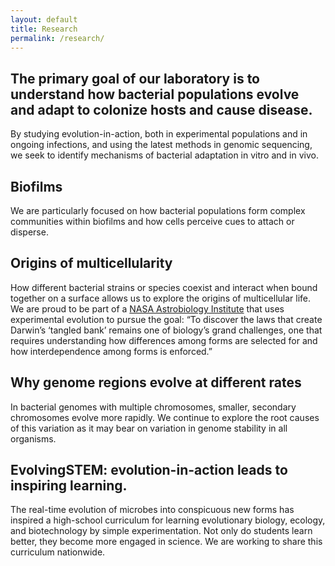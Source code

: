 ```yaml
---
layout: default
title: Research
permalink: /research/
---
```

## The primary goal of our laboratory is to understand how bacterial populations evolve and adapt to colonize hosts and cause disease.
By studying evolution-in-action, both in experimental populations and in ongoing infections, and using the latest methods in genomic sequencing, we seek to identify mechanisms of bacterial adaptation in vitro and in vivo. 


## Biofilms
We are particularly focused on how bacterial populations form complex communities within biofilms and how cells perceive cues to attach or disperse.

## Origins of multicellularity
How different bacterial strains or species coexist and interact when bound together on a surface allows us to explore the origins of multicellular life. We are proud to be part of a [NASA Astrobiology Institute](https://astrobiology.nasa.gov/nai/teams/can-7/umt/) that uses experimental evolution to pursue the goal: 
    “To discover the laws that create Darwin’s ‘tangled bank’ remains one of biology’s grand challenges, one that requires understanding how differences among forms are selected for and how interdependence among forms is enforced.”    

## Why genome regions evolve at different rates
In bacterial genomes with multiple chromosomes, smaller, secondary chromosomes evolve more rapidly. We continue to explore the root causes of this variation as it may bear on variation in genome stability in all organisms. 

## EvolvingSTEM: evolution-in-action leads to inspiring learning.
The real-time evolution of microbes into conspicuous new forms has inspired a high-school curriculum for learning evolutionary biology, ecology, and biotechnology by simple experimentation. Not only do students learn better, they become more engaged in science. We are working to share this curriculum nationwide.
